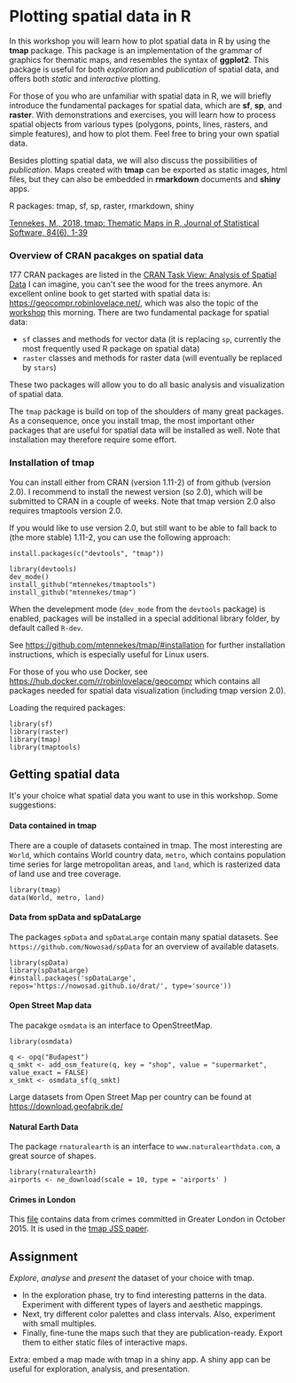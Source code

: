 # Plotting spatial data in R

In this workshop you will learn how to plot spatial data in R by using the **tmap** package. This package is an implementation of the grammar of graphics for thematic maps, and resembles the syntax of **ggplot2**. This package is useful for both *exploration* and *publication* of spatial data, and offers both *static* and *interactive* plotting.

For those of you who are unfamiliar with spatial data in R, we will briefly introduce the fundamental packages for spatial data, which are **sf**, **sp**, and **raster**. With demonstrations and exercises, you will learn how to process spatial objects from various types (polygons, points, lines, rasters, and simple features), and how to plot them. Feel free to bring your own spatial data.

Besides plotting spatial data, we will also discuss the possibilities of *publication*. Maps created with **tmap** can be exported as static images, html files, but they can also be embedded in **rmarkdown** documents and **shiny** apps.

R packages: tmap, sf, sp, raster, rmarkdown, shiny

[Tennekes, M., 2018, tmap: Thematic Maps in R, Journal of Statistical Software, 84(6), 1-39](https://doi.org/10.18637/jss.v084.i06)


### Overview of CRAN pacakges on spatial data

177 CRAN packages are listed in the [CRAN Task View: Analysis of Spatial Data](https://cran.r-project.org/web/views/Spatial.html)
I can imagine, you can't see the wood for the trees anymore. An excellent online book to get started with spatial data is: https://geocompr.robinlovelace.net/, which was also the topic of the [workshop](https://github.com/jannes-m/erum18_geocompr) this morning. There are two fundamental package for spatial data:

* `sf` classes and methods for vector data (it is replacing `sp`, currently the most frequently used R package on spatial data)
* `raster` classes and methods for raster data (will eventually be replaced by `stars`)

These two packages will allow you to do all basic analysis and visualization of spatial data.

The `tmap` package is build on top of the shoulders of many great packages. As a consequence, once you install tmap, the most important other packages that are useful for spatial data will be installed as well. Note that installation may therefore require some effort. 


### Installation of tmap

You can install either from CRAN (version 1.11-2) of from github (version 2.0). I recommend to install the newest version (so 2.0), which will be submitted to CRAN in a couple of weeks. Note that tmap version 2.0 also requires tmaptools version 2.0.

If you would like to use version 2.0, but still want to be able to fall back to (the more stable) 1.11-2, you can use the following approach:

```{r}
install.packages(c("devtools", "tmap"))

library(devtools)
dev_mode()
install_github("mtennekes/tmaptools")
install_github("mtennekes/tmap")
```

When the develepment mode (`dev_mode` from the `devtools` package) is enabled, packages will be installed in a special additional library folder, by default called `R-dev`.

See https://github.com/mtennekes/tmap/#installation for further installation instructions, which is especially useful for Linux users.

For those of you who use Docker, see https://hub.docker.com/r/robinlovelace/geocompr which contains all packages needed for spatial data visualization (including tmap version 2.0).

Loading the required packages:

```{r}
library(sf)
library(raster)
library(tmap)
library(tmaptools)
```


## Getting spatial data

It's your choice what spatial data you want to use in this workshop. Some suggestions:

#### Data contained in tmap

There are a couple of datasets contained in tmap. The most interesting are `World`, which contains World country data, `metro`, which contains population time series for large metropolitan areas, and `land`, which is rasterized data of land use and tree coverage.

```{r}
library(tmap)
data(World, metro, land)
```

#### Data from spData and spDataLarge

The packages `spData` and `spDataLarge` contain many spatial datasets. See `https://github.com/Nowosad/spData` for an overview of available datasets. 

```{r}
library(spData)
library(spDataLarge) 
#install.packages('spDataLarge', repos='https://nowosad.github.io/drat/', type='source'))
```

#### Open Street Map data
The pacakge `osmdata` is an interface to OpenStreetMap.

```{r}
library(osmdata)

q <- opq("Budapest")
q_smkt <- add_osm_feature(q, key = "shop", value = "supermarket", value_exact = FALSE)
x_smkt <- osmdata_sf(q_smkt)
```

Large datasets from Open Street Map per country can be found at https://download.geofabrik.de/ 


#### Natural Earth Data
The package `rnaturalearth` is an interface to `www.naturalearthdata.com`, a great source of shapes.

```{r}
library(rnaturalearth)
airports <- ne_download(scale = 10, type = 'airports' )
```

#### Crimes in London

This [file](https://www.jstatsoft.org/index.php/jss/article/downloadSuppFile/v084i06/crimes_in_Greater_London_2015-10.zip) contains data from crimes committed in Greater London in October 2015. It is used in the [tmap JSS paper](https://doi.org/10.18637/jss.v084.i06).


## Assignment

*Explore*, *analyse* and *present* the dataset of your choice with tmap. 

* In the exploration phase, try to find interesting patterns in the data. Experiment with different types of layers and aesthetic mappings. 
* Next, try different color palettes and class intervals. Also, experiment with small multiples. 
* Finally, fine-tune the maps such that they are publication-ready. Export them to either static files of interactive maps.

Extra: embed a map made with tmap in a shiny app. A shiny app can be useful for exploration, analysis, and presentation.